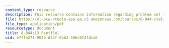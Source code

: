 ```yaml
---
content_type: resource
description: This resource contains information regarding problem set 1 solution.
file: https://ol-ocw-studio-app-qa.s3.amazonaws.com/courses/8-044-statistical-physics-i-spring-2013/e7ffa271904bd34f8ab250bc0f4fdca6_MIT8_044S13_pss1.pdf
file_type: application/pdf
resourcetype: Document
title: 8.044s13 Pset1Sol
uid: e7ffa271-904b-d34f-8ab2-50bc0f4fdca6
---
```

